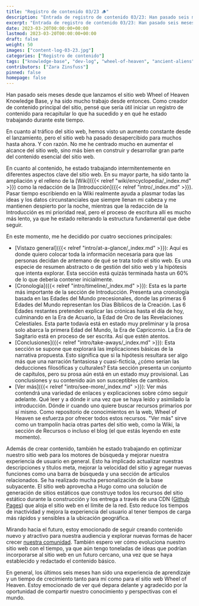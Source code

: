 ```yaml
---
title: "Registro de contenido 03/23 🪵"
description: "Entrada de registro de contenido 03/23: Han pasado seis meses desde que lanzamos el sitio web Wheel of Heaven Knowledge Base, y ha sido mucho trabajo desde entonces. Como creador de contenido principal del sitio, pensé que sería útil iniciar un registro de contenido para recapitular lo que ha sucedido y en qué he estado trabajando durante este tiempo."
excerpt: "Entrada de registro de contenido 03/23: Han pasado seis meses desde que lanzamos el sitio web Wheel of Heaven Knowledge Base, y ha sido mucho trabajo desde entonces. Como creador de contenido principal del sitio, pensé que sería útil iniciar un registro de contenido para recapitular lo que ha sucedido y en qué he estado trabajando durante este tiempo."
date: 2023-03-20T00:00:00+00:00
lastmod: 2023-03-20T00:00:00+00:00
draft: false
weight: 50
images: ["content-log-03-23.jpg"]
categories: ["Registro de contenido"]
tags: ["knowledge-base", "dev-log", "wheel-of-heaven", "ancient-aliens", "intelligent-design", "raëlism"]
contributors: ["Zara Zinsfuss"]
pinned: false
homepage: false
---
```


Han pasado seis meses desde que lanzamos el sitio web Wheel of Heaven Knowledge Base, y ha sido mucho trabajo desde entonces. Como creador de contenido principal del sitio, pensé que sería útil iniciar un registro de contenido para recapitular lo que ha sucedido y en qué he estado trabajando durante este tiempo.

En cuanto al tráfico del sitio web, hemos visto un aumento constante desde el lanzamiento, pero el sitio web ha pasado desapercibido para muchos hasta ahora. Y con razón. No me he centrado mucho en aumentar el alcance del sitio web, sino más bien en construir y desarrollar gran parte del contenido esencial del sitio web.

En cuanto al contenido, he estado trabajando intermitentemente en diferentes aspectos clave del sitio web. En su mayor parte, ha sido tanto la ampliación y el relleno de la [Wiki]({{< relref "wiki/encyclopedia/_index.md" >}}) como la redacción de la [Introducción]({{< relref "intro/_index.md" >}}). Pasar tiempo escribiendo en la Wiki realmente ayuda a plasmar todas las ideas y los datos circunstanciales que siempre llenan mi cabeza y me mantienen despierto por la noche, mientras que la redacción de la Introducción es mi prioridad real, pero el proceso de escritura allí es mucho más lento, ya que he estado reiterando la estructura fundamental que debe seguir.

En este momento, me he decidido por cuatro secciones principales:

- [Vistazo general]({{<  relref "intro/at-a-glance/_index.md" >}}): Aquí es donde quiero colocar toda la información necesaria para que las personas decidan de antemano de qué se trata todo el sitio web. Es una especie de resumen abstracto o de gestión del sitio web y la hipótesis que intenta explorar. Esta sección está quizás terminada hasta un 60% de lo que debería contener inicialmente.
- [Cronología]({{< relref "intro/timeline/_index.md" >}}): Esta es la parte más importante de la sección de Introducción. Presenta una cronología basada en las Edades del Mundo precesionales, donde las primeras 6 Edades del Mundo representan los Días Bíblicos de la Creación. Las 6 Edades restantes pretenden explicar las crónicas hasta el día de hoy, culminando en la Era de Acuario, la Edad de Oro de las Revelaciones Celestiales. Esta parte todavía está en estado muy preliminar y la prosa solo abarca la primera Edad del Mundo, la Era de Capricornio. La Era de Sagitario está en proceso de ser escrita. Así que estén atentos.
- [Conclusiones]({{< relref "intro/take-aways/_index.md" >}}): Esta sección se supone que explorará las implicaciones básicas de la narrativa propuesta. Esto significa que si la hipótesis resultara ser algo más que una narración fantasiosa y cuasi-ficticia, ¿cómo serían las deducciones filosóficas y culturales? Esta sección presenta un conjunto de capítulos, pero su prosa aún está en un estado muy provisional. Las conclusiones y su contenido aún son susceptibles de cambios.
- [Ver más]({{< relref "intro/see-more/_index.md" >}}): Ver más contendrá una variedad de enlaces y explicaciones sobre cómo seguir adelante. Qué leer y a dónde ir una vez que se haya leído y asimilado la introducción. Dónde ir cuando uno quiere buscar recursos primarios por sí mismo. Como repositorio de conocimientos en la web, Wheel of Heaven se esfuerza por ofrecer todos estos recursos. "Ver más" sirve como un trampolín hacia otras partes del sitio web, como la Wiki, la sección de Recursos o incluso el blog (el que estás leyendo en este momento).

Además de crear contenido, también he estado trabajando en optimizar nuestro sitio web para los motores de búsqueda y mejorar nuestra experiencia de usuario en general. Esto ha implicado actualizar nuestras descripciones y títulos meta, mejorar la velocidad del sitio y agregar nuevas funciones como una barra de búsqueda y una sección de artículos relacionados. Se ha realizado mucha personalización de la base subyacente. El sitio web aprovecha a Hugo como una solución de generación de sitios estáticos que construye todos los recursos del sitio estático durante la construcción y los entrega a través de una CDN ([Github Pages](https://pages.github.com/)) que aloja el sitio web en el límite de la red. Esto reduce los tiempos de inactividad y mejora la experiencia del usuario al tener tiempos de carga más rápidos y sensibles a la ubicación geográfica.

Mirando hacia el futuro, estoy emocionado de seguir creando contenido nuevo y atractivo para nuestra audiencia y explorar nuevas formas de hacer crecer [nuestra comunidad](https://github.com/orgs/wheelofheaven/discussions). También espero ver cómo evoluciona nuestro sitio web con el tiempo, ya que aún tengo toneladas de ideas que podrían incorporarse al sitio web en un futuro cercano, una vez que se haya establecido y redactado el contenido básico.

En general, los últimos seis meses han sido una experiencia de aprendizaje y un tiempo de crecimiento tanto para mí como para el sitio web Wheel of Heaven. Estoy emocionado de ver qué depara delante y agradecido por la oportunidad de compartir nuestro conocimiento y perspectivas con el mundo.
